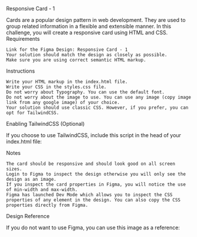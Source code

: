 Responsive Card - 1

Cards are a popular design pattern in web development. They are used to group related information in a flexible and extensible manner. In this challenge, you will create a responsive card using HTML and CSS.
Requirements

    Link for the Figma Design: Responsive Card - 1
    Your solution should match the design as closely as possible.
    Make sure you are using correct semantic HTML markup.

Instructions

    Write your HTML markup in the index.html file.
    Write your CSS in the styles.css file.
    Do not worry about Typography. You can use the default font.
    Do not worry about the image to use. You can use any image (copy image link from any google image) of your choice.
    Your solution should use classic CSS. However, if you prefer, you can opt for TailwindCSS.

Enabling TailwindCSS (Optional)

If you choose to use TailwindCSS, include this script in the head of your index.html file:

<script src="https://cdn.tailwindcss.com"></script>

Notes

    The card should be responsive and should look good on all screen sizes.
    Login to Figma to inspect the design otherwise you will only see the design as an image.
    If you inspect the card properties in Figma, you will notice the use of min-width and max-width.
    Figma has launched Dev Mode which allows you to inspect the CSS properties of any element in the design. You can also copy the CSS properties directly from Figma.

Design Reference

If you do not want to use Figma, you can use this image as a reference:

[]("responsive-card-1.webp")
